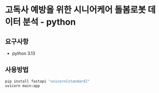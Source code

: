 # 고독사 예방을 위한 시니어케어 돌봄로봇 데이터 분석 - python

## 요구사항
- python 3.13

## 사용방법
```bash
pip install fastapi "uvicorn[standard]"
uvicorn main:app
```